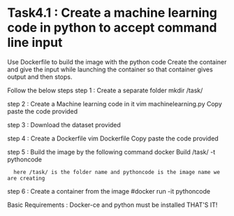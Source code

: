 # Task4.1 : Create a machine learning code in python to accept command line input
Use Dockerfile to build the image with the python code
Create the container and give the input while launching the container so that container gives output and then stops.

Follow the below steps
step 1 : Create a separate folder
      mkdir /task/
      
step 2 : Create a Machine learning code in it
      vim machinelearning.py
      Copy paste the code provided
      
step 3 : Download the dataset provided

step 4 : Create a Dockerfile
      vim Dockerfile
      Copy paste the code provided
      
step 5 : Build the image by the following command
      docker Build /task/ -t pythoncode
      
      here /task/ is the folder name and pythoncode is the image name we are creating

step 6 : Create a container from the image
      #docker run -it pythoncode
      
Basic Requirements : Docker-ce and python must be installed
THAT'S IT!
   
